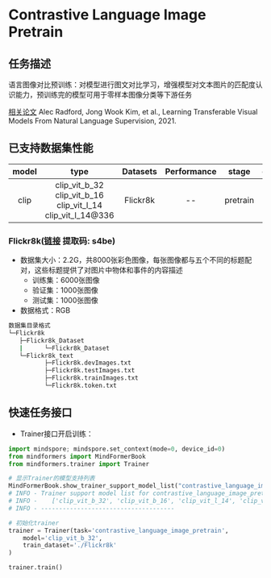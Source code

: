 # Contrastive Language Image Pretrain

## 任务描述

语言图像对比预训练：对模型进行图文对比学习，增强模型对文本图片的匹配度认识能力，预训练完的模型可用于零样本图像分类等下游任务

[相关论文](https://arxiv.org/abs/2103.00020) Alec Radford, Jong Wook Kim, et al., Learning Transferable Visual Models From Natural Language Supervision, 2021.

## 已支持数据集性能

| model |                                     type                                     | Datasets | Performance |  stage   |         example         |
|:-----:|:----------------------------------------------------------------------------:|:--------:|:-----------:|:--------:|:-----------------------:|
| clip  | clip_vit_b_32 <br> clip_vit_b_16 <br> clip_vit_l_14<br> clip_vit_l_14@336 | Flickr8k |     --      | pretrain | [link](https://gitee.com/mindspore/mindformers/blob/dev/scripts/examples/contrastive_language_image_pretrain/clip_vit_b_32_pretrain_on_flickr8k.sh) |

### Flickr8k([链接](https://pan.baidu.com/s/1LRlQUL1MRipPL4MLOdExzg) 提取码: s4be)

- 数据集大小：2.2G，共8000张彩色图像，每张图像都与五个不同的标题配对，这些标题提供了对图片中物体和事件的内容描述
    - 训练集：6000张图像
    - 验证集：1000张图像
    - 测试集：1000张图像
- 数据格式：RGB

 ```bash
数据集目录格式
└─Flickr8k
    ├─Flickr8k_Dataset
    |      └─Flickr8k_Dataset
    └─Flickr8k_text
           ├─Flickr8k.devImages.txt
           ├─Flickr8k.testImages.txt
           ├─Flickr8k.trainImages.txt
           └─Flickr8k.token.txt
 ```

## 快速任务接口

- Trainer接口开启训练：

```python
import mindspore; mindspore.set_context(mode=0, device_id=0)
from mindformers import MindFormerBook
from mindformers.trainer import Trainer

# 显示Trainer的模型支持列表
MindFormerBook.show_trainer_support_model_list("contrastive_language_image_pretrain")
# INFO - Trainer support model list for contrastive_language_image_pretrain task is:
# INFO -    ['clip_vit_b_32', 'clip_vit_b_16', 'clip_vit_l_14', 'clip_vit_l_14@336']
# INFO - -------------------------------------

# 初始化trainer
trainer = Trainer(task='contrastive_language_image_pretrain',
    model='clip_vit_b_32',
    train_dataset='./Flickr8k'
)

trainer.train()
```
